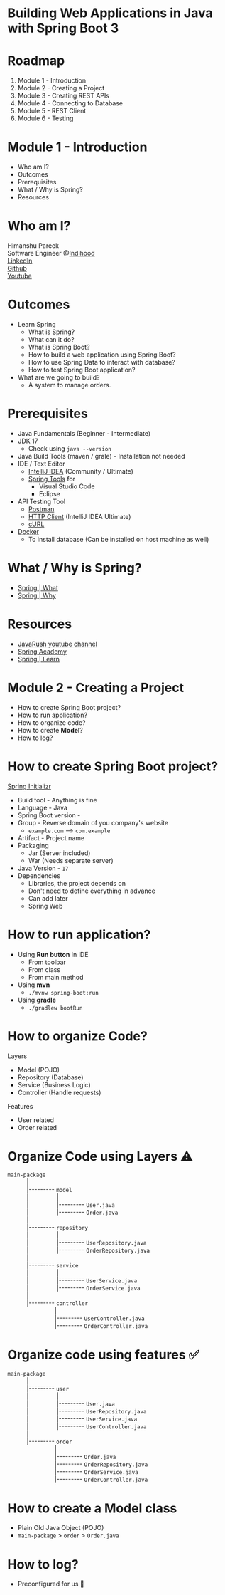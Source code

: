 # **Building Web Applications in Java with Spring Boot 3**

# Roadmap

1. Module 1 - Introduction
2. Module 2 - Creating a Project
3. Module 3 - Creating REST APIs
4. Module 4 - Connecting to Database
5. Module 5 - REST Client
6. Module 6 - Testing

# Module 1 - Introduction

- Who am I?
- Outcomes
- Prerequisites
- What / Why is Spring?
- Resources

# Who am I?

Himanshu Pareek\
Software Engineer @[Indihood](https://www.indihood.com/)\
[LinkedIn](https://linkedin.com/in/himanshu-pareek)\
[Github](https://github.com/himanshu-pareek)\
[Youtube](https://youtube.com/@java-rush)

# Outcomes
- Learn Spring
	- What is Spring?
	- What can it do?
	- What is Spring Boot?
	- How to build a web application using Spring Boot?
	- How to use Spring Data to interact with database?
	- How to test Spring Boot application?
- What are we going to build?
	- A system to manage orders.

# Prerequisites

- Java Fundamentals (Beginner - Intermediate)
- JDK 17
	- Check using `java --version`
- Java Build Tools (maven / grale) - Installation not needed
- IDE / Text Editor
	- [IntelliJ IDEA](https://www.jetbrains.com/idea/download) (Community / Ultimate)
	- [Spring Tools](https://spring.io/tools) for
		- Visual Studio Code
		- Eclipse
- API Testing Tool
	- [Postman](https://www.postman.com/)
	- [HTTP Client](https://www.jetbrains.com/help/idea/http-client-in-product-code-editor.html) (IntelliJ IDEA Ultimate)
	- [cURL](https://curl.se/)
- [Docker](https://www.docker.com/)
	- To install database (Can be installed on host machine as well)

# What / Why is Spring?

- [Spring | What](https://spring.io/)
- [Spring | Why](https://spring.io/why-spring)

# Resources

- [JavaRush youtube channel](https://www.youtube.com/@java-rush)
- [Spring Academy](https://spring.academy/)
- [Spring | Learn](https://spring.io/learn)

# Module 2 - Creating a Project

- How to create Spring Boot project?
- How to run application?
- How to organize code?
- How to create **Model**?
- How to log?

# How to create Spring Boot project?

[Spring Initializr](https://start.spring.io/)

- Build tool - Anything is fine
- Language - Java
- Spring Boot version - 
- Group - Reverse domain of you company's website
	- `example.com` --> `com.example`
- Artifact - Project name
- Packaging
	- Jar (Server included)
	- War (Needs separate server)
- Java Version - `17`
- Dependencies
	- Libraries, the project depends on
	- Don't need to define everything in advance
	- Can add later
	- Spring Web

# How to run application?

- Using **Run button** in IDE
	- From toolbar
	- From class
	- From main method
- Using **mvn**
	- `./mvnw spring-boot:run`
- Using **gradle**
	- `./gradlew bootRun`

# How to organize Code?

Layers

- Model (POJO)
- Repository (Database)
- Service (Business Logic)
- Controller (Handle requests)

Features

- User related
- Order related

# Organize Code using Layers ⚠️

`main-package`\
&nbsp;&nbsp;&nbsp;&nbsp;&nbsp;&nbsp;&nbsp;&nbsp;&nbsp;&nbsp;&nbsp;|\
&nbsp;&nbsp;&nbsp;&nbsp;&nbsp;&nbsp;&nbsp;&nbsp;&nbsp;&nbsp;&nbsp;|--------- `model`\
&nbsp;&nbsp;&nbsp;&nbsp;&nbsp;&nbsp;&nbsp;&nbsp;&nbsp;&nbsp;&nbsp;|&nbsp;&nbsp;&nbsp;&nbsp;&nbsp;&nbsp;&nbsp;&nbsp;&nbsp;&nbsp;&nbsp;&nbsp;&nbsp;&nbsp;&nbsp;&nbsp;|\
&nbsp;&nbsp;&nbsp;&nbsp;&nbsp;&nbsp;&nbsp;&nbsp;&nbsp;&nbsp;&nbsp;|&nbsp;&nbsp;&nbsp;&nbsp;&nbsp;&nbsp;&nbsp;&nbsp;&nbsp;&nbsp;&nbsp;&nbsp;&nbsp;&nbsp;&nbsp;&nbsp;|--------- `User.java`\
&nbsp;&nbsp;&nbsp;&nbsp;&nbsp;&nbsp;&nbsp;&nbsp;&nbsp;&nbsp;&nbsp;|&nbsp;&nbsp;&nbsp;&nbsp;&nbsp;&nbsp;&nbsp;&nbsp;&nbsp;&nbsp;&nbsp;&nbsp;&nbsp;&nbsp;&nbsp;&nbsp;|--------- `Order.java`\
&nbsp;&nbsp;&nbsp;&nbsp;&nbsp;&nbsp;&nbsp;&nbsp;&nbsp;&nbsp;&nbsp;|\
&nbsp;&nbsp;&nbsp;&nbsp;&nbsp;&nbsp;&nbsp;&nbsp;&nbsp;&nbsp;&nbsp;|--------- `repository`\
&nbsp;&nbsp;&nbsp;&nbsp;&nbsp;&nbsp;&nbsp;&nbsp;&nbsp;&nbsp;&nbsp;|&nbsp;&nbsp;&nbsp;&nbsp;&nbsp;&nbsp;&nbsp;&nbsp;&nbsp;&nbsp;&nbsp;&nbsp;&nbsp;&nbsp;&nbsp;&nbsp;|\
&nbsp;&nbsp;&nbsp;&nbsp;&nbsp;&nbsp;&nbsp;&nbsp;&nbsp;&nbsp;&nbsp;|&nbsp;&nbsp;&nbsp;&nbsp;&nbsp;&nbsp;&nbsp;&nbsp;&nbsp;&nbsp;&nbsp;&nbsp;&nbsp;&nbsp;&nbsp;&nbsp;|--------- `UserRepository.java`\
&nbsp;&nbsp;&nbsp;&nbsp;&nbsp;&nbsp;&nbsp;&nbsp;&nbsp;&nbsp;&nbsp;|&nbsp;&nbsp;&nbsp;&nbsp;&nbsp;&nbsp;&nbsp;&nbsp;&nbsp;&nbsp;&nbsp;&nbsp;&nbsp;&nbsp;&nbsp;&nbsp;|--------- `OrderRepository.java`\
&nbsp;&nbsp;&nbsp;&nbsp;&nbsp;&nbsp;&nbsp;&nbsp;&nbsp;&nbsp;&nbsp;|\
&nbsp;&nbsp;&nbsp;&nbsp;&nbsp;&nbsp;&nbsp;&nbsp;&nbsp;&nbsp;&nbsp;|--------- `service`\
&nbsp;&nbsp;&nbsp;&nbsp;&nbsp;&nbsp;&nbsp;&nbsp;&nbsp;&nbsp;&nbsp;|&nbsp;&nbsp;&nbsp;&nbsp;&nbsp;&nbsp;&nbsp;&nbsp;&nbsp;&nbsp;&nbsp;&nbsp;&nbsp;&nbsp;&nbsp;&nbsp;|\
&nbsp;&nbsp;&nbsp;&nbsp;&nbsp;&nbsp;&nbsp;&nbsp;&nbsp;&nbsp;&nbsp;|&nbsp;&nbsp;&nbsp;&nbsp;&nbsp;&nbsp;&nbsp;&nbsp;&nbsp;&nbsp;&nbsp;&nbsp;&nbsp;&nbsp;&nbsp;&nbsp;|--------- `UserService.java`\
&nbsp;&nbsp;&nbsp;&nbsp;&nbsp;&nbsp;&nbsp;&nbsp;&nbsp;&nbsp;&nbsp;|&nbsp;&nbsp;&nbsp;&nbsp;&nbsp;&nbsp;&nbsp;&nbsp;&nbsp;&nbsp;&nbsp;&nbsp;&nbsp;&nbsp;&nbsp;&nbsp;|--------- `OrderService.java`\
&nbsp;&nbsp;&nbsp;&nbsp;&nbsp;&nbsp;&nbsp;&nbsp;&nbsp;&nbsp;&nbsp;|\
&nbsp;&nbsp;&nbsp;&nbsp;&nbsp;&nbsp;&nbsp;&nbsp;&nbsp;&nbsp;&nbsp;|--------- `controller`\
&nbsp;&nbsp;&nbsp;&nbsp;&nbsp;&nbsp;&nbsp;&nbsp;&nbsp;&nbsp;&nbsp;&nbsp;&nbsp;&nbsp;&nbsp;&nbsp;&nbsp;&nbsp;&nbsp;&nbsp;&nbsp;&nbsp;&nbsp;&nbsp;&nbsp;&nbsp;&nbsp;|\
&nbsp;&nbsp;&nbsp;&nbsp;&nbsp;&nbsp;&nbsp;&nbsp;&nbsp;&nbsp;&nbsp;&nbsp;&nbsp;&nbsp;&nbsp;&nbsp;&nbsp;&nbsp;&nbsp;&nbsp;&nbsp;&nbsp;&nbsp;&nbsp;&nbsp;&nbsp;&nbsp;|--------- `UserController.java`\
&nbsp;&nbsp;&nbsp;&nbsp;&nbsp;&nbsp;&nbsp;&nbsp;&nbsp;&nbsp;&nbsp;&nbsp;&nbsp;&nbsp;&nbsp;&nbsp;&nbsp;&nbsp;&nbsp;&nbsp;&nbsp;&nbsp;&nbsp;&nbsp;&nbsp;&nbsp;&nbsp;|--------- `OrderController.java`

# Organize code using features ✅

`main-package`\
&nbsp;&nbsp;&nbsp;&nbsp;&nbsp;&nbsp;&nbsp;&nbsp;&nbsp;&nbsp;&nbsp;|\
&nbsp;&nbsp;&nbsp;&nbsp;&nbsp;&nbsp;&nbsp;&nbsp;&nbsp;&nbsp;&nbsp;|--------- `user`\
&nbsp;&nbsp;&nbsp;&nbsp;&nbsp;&nbsp;&nbsp;&nbsp;&nbsp;&nbsp;&nbsp;|&nbsp;&nbsp;&nbsp;&nbsp;&nbsp;&nbsp;&nbsp;&nbsp;&nbsp;&nbsp;&nbsp;&nbsp;&nbsp;&nbsp;&nbsp;&nbsp;|\
&nbsp;&nbsp;&nbsp;&nbsp;&nbsp;&nbsp;&nbsp;&nbsp;&nbsp;&nbsp;&nbsp;|&nbsp;&nbsp;&nbsp;&nbsp;&nbsp;&nbsp;&nbsp;&nbsp;&nbsp;&nbsp;&nbsp;&nbsp;&nbsp;&nbsp;&nbsp;&nbsp;|--------- `User.java`\
&nbsp;&nbsp;&nbsp;&nbsp;&nbsp;&nbsp;&nbsp;&nbsp;&nbsp;&nbsp;&nbsp;|&nbsp;&nbsp;&nbsp;&nbsp;&nbsp;&nbsp;&nbsp;&nbsp;&nbsp;&nbsp;&nbsp;&nbsp;&nbsp;&nbsp;&nbsp;&nbsp;|--------- `UserRepository.java`\
&nbsp;&nbsp;&nbsp;&nbsp;&nbsp;&nbsp;&nbsp;&nbsp;&nbsp;&nbsp;&nbsp;|&nbsp;&nbsp;&nbsp;&nbsp;&nbsp;&nbsp;&nbsp;&nbsp;&nbsp;&nbsp;&nbsp;&nbsp;&nbsp;&nbsp;&nbsp;&nbsp;|--------- `UserService.java`\
&nbsp;&nbsp;&nbsp;&nbsp;&nbsp;&nbsp;&nbsp;&nbsp;&nbsp;&nbsp;&nbsp;|&nbsp;&nbsp;&nbsp;&nbsp;&nbsp;&nbsp;&nbsp;&nbsp;&nbsp;&nbsp;&nbsp;&nbsp;&nbsp;&nbsp;&nbsp;&nbsp;|--------- `UserController.java`\
&nbsp;&nbsp;&nbsp;&nbsp;&nbsp;&nbsp;&nbsp;&nbsp;&nbsp;&nbsp;&nbsp;|\
&nbsp;&nbsp;&nbsp;&nbsp;&nbsp;&nbsp;&nbsp;&nbsp;&nbsp;&nbsp;&nbsp;|--------- `order`\
&nbsp;&nbsp;&nbsp;&nbsp;&nbsp;&nbsp;&nbsp;&nbsp;&nbsp;&nbsp;&nbsp;&nbsp;&nbsp;&nbsp;&nbsp;&nbsp;&nbsp;&nbsp;&nbsp;&nbsp;&nbsp;&nbsp;&nbsp;&nbsp;&nbsp;&nbsp;&nbsp;|\
&nbsp;&nbsp;&nbsp;&nbsp;&nbsp;&nbsp;&nbsp;&nbsp;&nbsp;&nbsp;&nbsp;&nbsp;&nbsp;&nbsp;&nbsp;&nbsp;&nbsp;&nbsp;&nbsp;&nbsp;&nbsp;&nbsp;&nbsp;&nbsp;&nbsp;&nbsp;&nbsp;|--------- `Order.java`\
&nbsp;&nbsp;&nbsp;&nbsp;&nbsp;&nbsp;&nbsp;&nbsp;&nbsp;&nbsp;&nbsp;&nbsp;&nbsp;&nbsp;&nbsp;&nbsp;&nbsp;&nbsp;&nbsp;&nbsp;&nbsp;&nbsp;&nbsp;&nbsp;&nbsp;&nbsp;&nbsp;|--------- `OrderRepository.java`\
&nbsp;&nbsp;&nbsp;&nbsp;&nbsp;&nbsp;&nbsp;&nbsp;&nbsp;&nbsp;&nbsp;&nbsp;&nbsp;&nbsp;&nbsp;&nbsp;&nbsp;&nbsp;&nbsp;&nbsp;&nbsp;&nbsp;&nbsp;&nbsp;&nbsp;&nbsp;&nbsp;|--------- `OrderService.java`\
&nbsp;&nbsp;&nbsp;&nbsp;&nbsp;&nbsp;&nbsp;&nbsp;&nbsp;&nbsp;&nbsp;&nbsp;&nbsp;&nbsp;&nbsp;&nbsp;&nbsp;&nbsp;&nbsp;&nbsp;&nbsp;&nbsp;&nbsp;&nbsp;&nbsp;&nbsp;&nbsp;|--------- `OrderController.java`

# How to create a **Model** class

- Plain Old Java Object (POJO)
- `main-package` > `order` > `Order.java`

# How to log?

- Preconfigured for us 🥳
